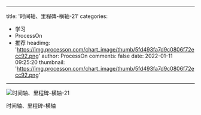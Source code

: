 
---
title: '时间轴、里程碑-横轴-21'
categories: 
 - 学习
 - ProcessOn
 - 推荐
headimg: 'https://img.processon.com/chart_image/thumb/5fd493fa7d9c0806f72ecc92.png'
author: ProcessOn
comments: false
date: 2022-01-11 09:25:20
thumbnail: 'https://img.processon.com/chart_image/thumb/5fd493fa7d9c0806f72ecc92.png'
---

<div>   
<img class="thumb" alt="时间轴、里程碑-横轴-21" src="https://img.processon.com/chart_image/thumb/5fd493fa7d9c0806f72ecc92.png" referrerpolicy="no-referrer">
<p>时间轴、里程碑-横轴</p>  
</div>
            